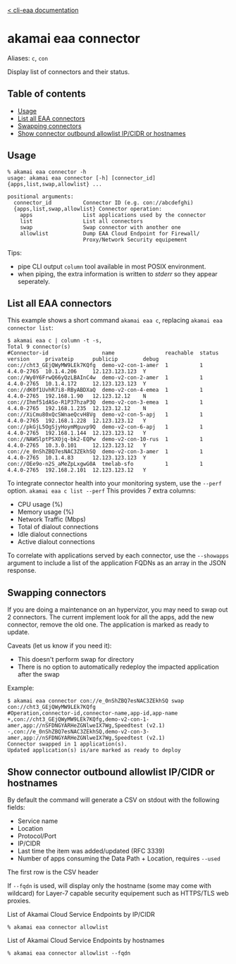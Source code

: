 [< cli-eaa documentation](../../README.md)

# akamai eaa connector<!-- omit in toc -->

Aliases: `c`, `con`

Display list of connectors and their status.

## Table of contents<!-- omit in toc -->

- [Usage](#usage)
- [List all EAA connectors](#list-all-eaa-connectors)
- [Swapping connectors](#swapping-connectors)
- [Show connector outbound allowlist IP/CIDR or hostnames](#show-connector-outbound-allowlist-ipcidr-or-hostnames)

## Usage

```
% akamai eaa connector -h
usage: akamai eaa connector [-h] [connector_id] {apps,list,swap,allowlist} ...

positional arguments:
  connector_id          Connector ID (e.g. con://abcdefghi)
  {apps,list,swap,allowlist} Connector operation:
    apps                List applications used by the connector
    list                List all connectors
    swap                Swap connector with another one
    allowlist           Dump EAA Cloud Endpoint for Firewall/
                        Proxy/Network Security equipement
```

Tips:
- pipe CLI output `column` tool available in most POSIX environment.
- when piping, the extra information is written to *stderr* so they appear seperately.

## List all EAA connectors

This example shows a short command `akamai eaa c`, replacing `akamai eaa connector list`:

```
$ akamai eaa c | column -t -s,
Total 9 connector(s)
#Connector-id                 name                reachable  status  version     privateip      publicip        debug
con://cht3_GEjQWyMW9LEk7KQfg  demo-v2-con-1-amer  1          1       4.4.0-2765  10.1.4.206     12.123.123.123  Y
con://Wy0Y6FrwQ66yQzLBAInC4w  demo-v2-con-2-amer  1          1       4.4.0-2765  10.1.4.172     12.123.123.123  Y
con://dK0f1UvhR7i8-RByABDXaQ  demo-v2-con-4-emea  1          1       4.4.0-2765  192.168.1.90   12.123.12.12    N
con://Ihmf51dASo-R1P37hzaP3Q  demo-v2-con-3-emea  1          1       4.4.0-2765  192.168.1.235  12.123.12.12    N
con://XiCmu80xQcSWnaeQcvH8Vg  demo-v2-con-5-apj   1          1       4.4.0-2765  192.168.1.228  12.123.123.12   Y
con://pkGjL5OgSjyHoymMguvp9Q  demo-v2-con-6-apj   1          1       4.4.0-2765  192.168.1.144  12.123.123.12   Y
con://NAWSlptPSXOjq-bk2-EQPw  demo-v2-con-10-rus  1          1       4.4.0-2765  10.3.0.101     12.123.123.12   Y
con://e_0nShZBQ7esNAC3ZEkhSQ  demo-v2-con-3-amer  1          1       4.4.0-2765  10.1.4.83      12.123.123.123  Y
con://OEe9o-n2S_aMeZpLxgwG0A  tmelab-sfo          1          1       4.4.0-2765  192.168.2.101  12.123.123.12   Y
```

To integrate connector health into your monitoring system, use the `--perf` option.
`akamai eaa c list --perf`
This provides 7 extra columns:
- CPU usage (%)
- Memory usage (%)
- Network Traffic (Mbps)
- Total of dialout connections
- Idle dialout connections
- Active dialout connections

To correlate with applications served by each connector, use the `--showapps` argument to include a list of the application FQDNs as an array in the JSON response.

## Swapping connectors

If you are doing a maintenance on an hypervizor, you may need to swap out 2 connectors.
The current implement look for all the apps, add the new connector, remove the old one.
The application is marked as ready to update.

Caveats (let us know if you need it):
- This doesn't perform swap for directory
- There is no option to automatically redeploy the impacted application after the swap

Example:
```
$ akamai eaa connector con://e_0nShZBQ7esNAC3ZEkhSQ swap con://cht3_GEjQWyMW9LEk7KQfg
#Operation,connector-id,connector-name,app-id,app-name
+,con://cht3_GEjQWyMW9LEk7KQfg,demo-v2-con-1-amer,app://nSFDNGYARHeZGNlweIX7Wg,Speedtest (v2.1)
-,con://e_0nShZBQ7esNAC3ZEkhSQ,demo-v2-con-3-amer,app://nSFDNGYARHeZGNlweIX7Wg,Speedtest (v2.1)
Connector swapped in 1 application(s).
Updated application(s) is/are marked as ready to deploy
```

## Show connector outbound allowlist IP/CIDR or hostnames

By default the command will generate a CSV on stdout with the following fields:
- Service name
- Location
- Protocol/Port
- IP/CIDR
- Last time the item was added/updated (RFC 3339)
- Number of apps consuming the Data Path + Location, requires `--used`

The first row is the CSV header

If `--fqdn` is used, will display only the hostname (some may come with wildcard) for Layer-7 capable security equipement such as HTTPS/TLS web proxies.

List of Akamai Cloud Service Endpoints by IP/CIDR
```
% akamai eaa connector allowlist
```

List of Akamai Cloud Service Endpoints by hostnames

```
% akamai eaa connector allowlist --fqdn
```